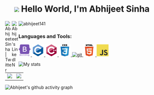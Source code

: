 <h1 align="center"><img src="https://emojis.slackmojis.com/emojis/images/1531849430/4246/blob-sunglasses.gif?1531849430" width="30"/> Hello World, I'm Abhijeet Sinha</h1>
<h3 align="center"></h3>

<a href="https://twitter.com/Abhijee64915105">
  <img align="left" alt="Abhijeet Sinha | Twitter" width="22px" src="https://raw.githubusercontent.com/peterthehan/peterthehan/master/assets/twitter.svg" />
</a>
<a href="https://www.linkedin.com/in/abhijeet-sinha-17438b1b1/">
  <img align="left" alt="Abhijeet's LinkedIN" width="22px" src="https://raw.githubusercontent.com/peterthehan/peterthehan/master/assets/linkedin.svg" />
</a>

<p align="left"> <img src="https://komarev.com/ghpvc/?username=abhijeet141&label=Profile%20views&color=0e75b6&style=flat" alt="abhijeet141" /> </p>

<h3 align="left">Languages and Tools:</h3>
<p align="left"></a> <a href="https://getbootstrap.com" target="_blank"> <img src="https://raw.githubusercontent.com/devicons/devicon/master/icons/bootstrap/bootstrap-plain-wordmark.svg" alt="bootstrap" width="40" height="40"/> </a> <a href="https://www.cprogramming.com/" target="_blank"> <img src="https://raw.githubusercontent.com/devicons/devicon/master/icons/c/c-original.svg" alt="c" width="40" height="40"/> </a> <a href="https://www.w3schools.com/cpp/" target="_blank"> <img src="https://raw.githubusercontent.com/devicons/devicon/master/icons/cplusplus/cplusplus-original.svg" alt="cplusplus" width="40" height="40"/> </a> <a href="https://www.w3schools.com/css/" target="_blank"> <img src="https://raw.githubusercontent.com/devicons/devicon/master/icons/css3/css3-original-wordmark.svg" alt="css3" width="40" height="40"/> </a> <a href="https://git-scm.com/" target="_blank"> <img src="https://www.vectorlogo.zone/logos/git-scm/git-scm-icon.svg" alt="git" width="40" height="40"/> </a> <a href="https://www.w3.org/html/" target="_blank"> <img src="https://raw.githubusercontent.com/devicons/devicon/master/icons/html5/html5-original-wordmark.svg" alt="html5" width="40" height="40"/> </a> <a href="https://developer.mozilla.org/en-US/docs/Web/JavaScript" target="_blank"> <img src="https://raw.githubusercontent.com/devicons/devicon/master/icons/javascript/javascript-original.svg" alt="javascript" width="40" height="40"/> </a> </p>


![My stats](https://github-readme-stats.vercel.app/api?username=abhijeet141&show_icons=true&include_all_commits=true&theme=radical)

<table><tr><td><img src="https://github-readme-stats.vercel.app/api/top-langs/?username=abhijeet141&layout=compact&theme=radical"/></td><td><img src="https://github-readme-streak-stats.herokuapp.com/?user=abhijeet141&theme=radical"/></td></tr></table>

![Abhijeet's github activity graph](https://activity-graph.herokuapp.com/graph?username=abhijeet141&bg_color=000000&color=4cd8f0&line=2fc8ee&point=ffffff&area=true&hide_border=true)




